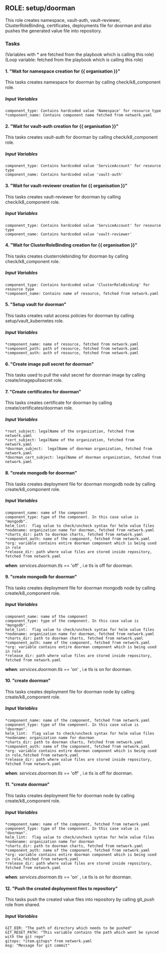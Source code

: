 [//]: # (##############################################################################################)
[//]: # (Copyright Accenture. All Rights Reserved.)
[//]: # (SPDX-License-Identifier: Apache-2.0)
[//]: # (##############################################################################################)

## ROLE: setup/doorman
This role creates namespace, vault-auth, vault-reviewer, ClusterRoleBinding, certificates, deployments file for doorman and also pushes the generated value file into repository.

### Tasks
(Variables with * are fetched from the playbook which is calling this role)
(Loop variable: fetched from the playbook which is calling this role)
#### 1. "Wait for namespace creation for {{ organisation }}"
This tasks creates namespace for doorman by calling check/k8_component role.
##### Input Variables

    component_type: Contains hardcoded value 'Namespace' for resource type
    *component_name: Contains component name fetched from network.yaml

#### 2. "Wait for vault-auth creation for {{ organisation }}"
This tasks creates vault-auth for doorman by calling check/k8_component role.
##### Input Variables

    component_type: Contains hardcoded value 'ServiceAccount' for resource type
    component_name: Contains hardcoded value 'vault-auth'

#### 3. "Wait for vault-reviewer creation for {{ organisation }}"
This tasks creates vault-reviewer for doorman by calling check/k8_component role.
##### Input Variables

    component_type: Contains hardcoded value 'ServiceAccount' for resource type
    component_name: Contains hardcoded value 'vault-reviewer'

#### 4. "Wait for ClusterRoleBinding creation for {{ organisation }}"
This tasks creates clusterrolebinding for doorman by calling check/k8_component role.
##### Input Variables

    component_type: Contains hardcoded value 'ClusterRoleBinding' for resource type
    *component_name: Contains name of resource, fetched from network.yaml

#### 5. "Setup vault for doorman"
This tasks creates valut access policies for doorman by calling setup/vault_kubernetes role.
##### Input Variables

    *component_name: name of resource, fetched from network.yaml
    *component_path: path of resource, fetched from network.yaml
    *component_auth: auth of resource, fetched from network.yaml

#### 6. "Create image pull secret for doorman" 
This tasks used to pull the valut secret for doorman image by calling create/imagepullsecret role.

#### 7. "Create certificates for doorman" 
This tasks creates certificate for doorman by calling create/certificates/doorman role.
##### Input Variables

    *root_subject: legalName of the organization, fetched from network.yaml
    *cert_subject: legalName of the organization, fetched from network.yaml
    *doorman_subject:  legalName of doorman organization, fetched from network.yaml
    *doorman_cert_subject: legalName of doorman organization, fetched from network.yaml

#### 8. "create mongodb for doorman"
This tasks creates deployment file for doorman mongodb node by calling create/k8_component role.
##### Input Variables

    component_name: name of the component
    component_type: type of the component. In this case value is "mongodb".
    helm_lint:  flag value to check/uncheck syntax for helm value files
    *nodename: organization name for doorman, fetched from network.yaml
    *charts_dir: path to doorman charts, fetched from network.yaml
    *component_auth: name of the component, fetched from network.yaml
    *org: variable contains entire doorman component which is being used in role
    *release_dir: path where value files are stored inside repository, fetched from network.yaml

**when**: *services.doorman.tls* == 'off' , i.e tls is off for doorman.

#### 9. "create mongodb for doorman"
This tasks creates deployment file for doorman mongodb node by calling create/k8_component role.
##### Input Variables

    component_name: name of the component
    component_type: type of the component. In this case value is "mongodb".
    helm_lint:  flag value to check/uncheck syntax for helm value files
    *nodename: organization name for doorman, fetched from network.yaml
    *charts_dir: path to doorman charts, fetched from network.yaml
    *component_auth: name of the component, fetched from network.yaml
    *org: variable contains entire doorman component which is being used in role
    *release_dir: path where value files are stored inside repository, fetched from network.yaml
    
**when**: *services.doorman.tls* == 'on' , i.e tls is on for doorman.

#### 10. "create doorman"
This tasks creates deployment file for doorman node by calling create/k8_component role.
##### Input Variables

    *component_name: name of the component, fetched from network.yaml
    component_type: type of the component. In this case value is "doorman".
    helm_lint:  flag value to check/uncheck syntax for helm value files
    *nodename: organization name for doorman
    *charts_dir: path to doorman charts, fetched from network.yaml
    *component_auth: name of the component, fetched from network.yaml
    *org: variable contains entire doorman component which is being used in role,fetched from network.yaml
    *release_dir: path where value files are stored inside repository, fetched from network.yaml

**when**: *services.doorman.tls* == 'off' , i.e tls is off for doorman.

#### 11. "create doorman"
This tasks creates deployment file for doorman node by calling create/k8_component role.
##### Input Variables

    *component_name: name of the component, fetched from network.yaml
    component_type: type of the component. In this case value is "doorman".
    helm_lint:  flag value to check/uncheck syntax for helm value files
    *nodename: organization name for doorman
    *charts_dir: path to doorman charts, fetched from network.yaml
    *component_auth: name of the component, fetched from network.yaml
    *org: variable contains entire doorman component which is being used in role,fetched from network.yaml
    *release_dir: path where value files are stored inside repository, fetched from network.yaml

**when**: *services.doorman.tls* == 'on' , i.e tls is on for doorman.

#### 12. "Push the created deployment files to repository"
This tasks push the created value files into repository by calling git_push role from shared.
##### Input Variables
    GIT_DIR: "The path of directory which needs to be pushed"    
    GIT_RESET_PATH: "This variable contains the path which wont be synced with the git repo"
    gitops: *item.gitops* from network.yaml
    msg: "Message for git commit"
  
